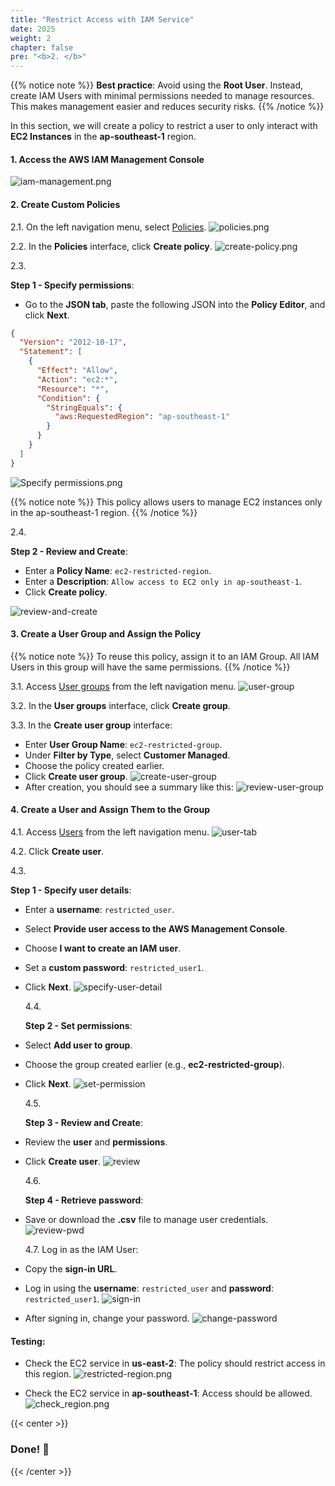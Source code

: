 ```yaml
---
title: "Restrict Access with IAM Service"
date: 2025
weight: 2
chapter: false
pre: "<b>2. </b>"
---
```


{{% notice note %}}
**Best practice**: Avoid using the **Root User**. Instead, create IAM Users with minimal permissions needed to manage
resources. This makes management easier and reduces security risks.
{{% /notice %}}

In this section, we will create a policy to restrict a user to only interact with **EC2 Instances** in the
**ap-southeast-1** region.

#### 1. Access the AWS IAM Management Console

![iam-management.png](/images/2-restrict-access/2.1.png)

#### 2. Create Custom Policies

2.1. On the left navigation menu, select
[Policies](https://us-east-1.console.aws.amazon.com/iam/home?region=ap-southeast-1#/policies).
![policies.png](/images/2-restrict-access/2.2.png)

2.2. In the **Policies** interface, click **Create policy**.
![create-policy.png](/images/2-restrict-access/2.3.png)

2.3.

**Step 1 - Specify permissions**:

- Go to the **JSON tab**, paste the following JSON into the **Policy Editor**, and click **Next**.

```json
{
  "Version": "2012-10-17",
  "Statement": [
    {
      "Effect": "Allow",
      "Action": "ec2:*",
      "Resource": "*",
      "Condition": {
        "StringEquals": {
          "aws:RequestedRegion": "ap-southeast-1"
        }
      }
    }
  ]
}
```

![Specify permissions.png](/images/2-restrict-access/2.4.png)

{{% notice note %}}
This policy allows users to manage EC2 instances only in the ap-southeast-1 region.
{{% /notice %}}

2.4.

**Step 2 - Review and Create**:

- Enter a **Policy Name**: `ec2-restricted-region`.
- Enter a **Description**: `Allow access to EC2 only in ap-southeast-1`.
- Click **Create policy**.

![review-and-create](/images/2-restrict-access/2.5.png)

#### 3. Create a User Group and Assign the Policy

{{% notice note %}}
To reuse this policy, assign it to an IAM Group. All IAM Users in this group will have the same permissions.
{{% /notice %}}

3.1. Access [User groups](https://us-east-1.console.aws.amazon.com/iam/home?region=ap-southeast-1#/groups) from the left navigation menu.
![user-group](/images/2-restrict-access/2.6.png)

3.2. In the **User groups** interface, click **Create group**.

3.3. In the **Create user group** interface:

- Enter **User Group Name**: `ec2-restricted-group`.
- Under **Filter by Type**, select **Customer Managed**.
- Choose the policy created earlier.
- Click **Create user group**.
  ![create-user-group](/images/2-restrict-access/2.7.png)
- After creation, you should see a summary like this:
  ![review-user-group](/images/2-restrict-access/2.8.png)

#### 4. Create a User and Assign Them to the Group

4.1. Access [Users](https://us-east-1.console.aws.amazon.com/iam/home?region=ap-southeast-1#/users) from the left navigation menu.
![user-tab](/images/2-restrict-access/2.9.png)

4.2. Click **Create user**.

4.3.

**Step 1 - Specify user details**:

- Enter a **username**: `restricted_user`.
- Select **Provide user access to the AWS Management Console**.
- Choose **I want to create an IAM user**.
- Set a **custom password**: `restricted_user1`.
- Click **Next**.
  ![specify-user-detail](/images/2-restrict-access/2.10.png)

  4.4.

  **Step 2 - Set permissions**:

- Select **Add user to group**.
- Choose the group created earlier (e.g., **ec2-restricted-group**).
- Click **Next**.
  ![set-permission](/images/2-restrict-access/2.11.png)

  4.5.

  **Step 3 - Review and Create**:

- Review the **user** and **permissions**.
- Click **Create user**.
  ![review](/images/2-restrict-access/2.12.png)

  4.6.

  **Step 4 - Retrieve password**:

- Save or download the **.csv** file to manage user credentials.
  ![review-pwd](/images/2-restrict-access/2.13.png)

  4.7. Log in as the IAM User:

- Copy the **sign-in URL**.
- Log in using the **username**: `restricted_user` and **password**: `restricted_user1`.
  ![sign-in](/images/2-restrict-access/2.14.png)
- After signing in, change your password.
  ![change-password](/images/2-restrict-access/2.15.png)

#### Testing:

- Check the EC2 service in **us-east-2**: The policy should restrict access in this region.
  ![restricted-region.png](/images/2-restrict-access/2.16.png)

- Check the EC2 service in **ap-southeast-1**: Access should be allowed.
  ![check_region.png](/images/2-restrict-access/2.17.png)

{{< center >}}

### **Done! 🚀**

{{< /center >}}
